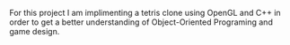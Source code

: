For this project I am implimenting a tetris clone using OpenGL and C++ in order to get a better understanding of Object-Oriented Programing and game design.
